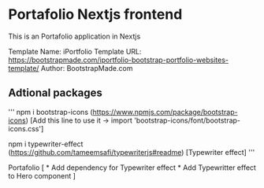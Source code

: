# Portafolio Nextjs frontend

This is an Portafolio application in Nextjs

Template Name: iPortfolio
Template URL: https://bootstrapmade.com/iportfolio-bootstrap-portfolio-websites-template/
Author: BootstrapMade.com

## Adtional packages
'''
npm i bootstrap-icons (https://www.npmjs.com/package/bootstrap-icons) [Add this line to use it -> import 'bootstrap-icons/font/bootstrap-icons.css']

npm i typewriter-effect (https://github.com/tameemsafi/typewriterjs#readme) [Typewriter effect]
'''

Portafolio
[
	* Add dependency for Typewriter effect
	* Add Typewritter effect to Hero component
]